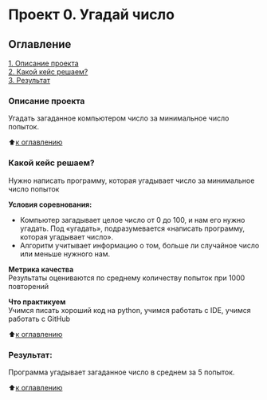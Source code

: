 # Проект 0. Угадай число

## Оглавление  
[1. Описание проекта](https://github.com/AndreiBrandt/sf_data_science/blob/main/project_0/README.md#Описание-проекта)  
[2. Какой кейс решаем?](https://github.com/AndreiBrandt/sf_data_science/blob/main/project_0/README.md#Какой-кейс-решаем)    
[3. Результат](https://github.com/AndreiBrandt/sf_data_science/blob/main/project_0/README.md#Результат)    

### Описание проекта    
Угадать загаданное компьютером число за минимальное число попыток.

:arrow_up:[к оглавлению](https://github.com/AndreiBrandt/sf_data_science/blob/main/project_0/README.md#Оглавление)


### Какой кейс решаем?    
Нужно написать программу, которая угадывает число за минимальное число попыток

**Условия соревнования:**  
- Компьютер загадывает целое число от 0 до 100, и нам его нужно угадать. Под «угадать», подразумевается «написать программу, которая угадывает число».
- Алгоритм учитывает информацию о том, больше ли случайное число или меньше нужного нам.

**Метрика качества**     
Результаты оцениваются по среднему количеству попыток при 1000 повторений

**Что практикуем**     
Учимся писать хороший код на python, учимся работать с IDE, учимся работать с GitHub

:arrow_up:[к оглавлению](https://github.com/AndreiBrandt/sf_data_science/blob/main/project_0/README.md#Оглавление)


### Результат:  
Программа угадывает загаданное число в среднем за 5 попыток.

:arrow_up:[к оглавлению](https://github.com/AndreiBrandt/sf_data_science/blob/main/project_0/README.md#Оглавление)